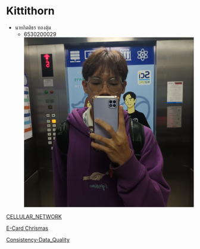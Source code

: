 
# Kittithorn

- นายกิตติธร ทองตุ้ม
  - 6530200029
![Alt text](images/20241122_083340.jpg)

[CELLULAR_NETWORK](http://kitty340822.github.io/cellular-network.html)

[E-Card Chrismas](https://kitty340822.github.io/e-card.html)

[Consistency-Data_Quality](https://kitty340822.github.io/data_quality.html)

